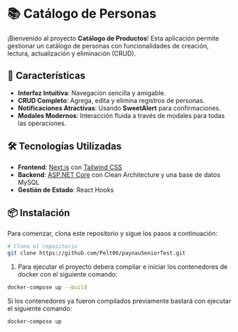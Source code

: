 # 📚 Catálogo de Personas

¡Bienvenido al proyecto **Catálogo de Productos**! Esta aplicación permite gestionar un catálogo de personas con funcionalidades de creación, lectura, actualización y eliminación (CRUD).

## 🚀 Características

- **Interfaz Intuitiva**: Navegación sencilla y amigable.
- **CRUD Completo**: Agrega, edita y elimina registros de personas.
- **Notificaciones Atractivas**: Usando **SweetAlert** para confirmaciones.
- **Modales Modernos**: Interacción fluida a través de modales para todas las operaciones.

## 🛠️ Tecnologías Utilizadas

- **Frontend**: [Next.js](https://nextjs.org/) con [Tailwind CSS](https://tailwindcss.com/)
- **Backend**: [ASP.NET Core](https://dotnet.microsoft.com/apps/aspnet) con Clean Architecture y una base de datos MySQL
- **Gestión de Estado**: React Hooks

## 📦 Instalación

Para comenzar, clona este repositorio y sigue los pasos a continuación:

```bash
# Clona el repositorio
git clone https://github.com/Pelt06/paynauSeniorTest.git
```

1. Para ejecutar el proyecto debera compilar e iniciar los contenedores de docker con el siguiente comando:
```bash
docker-compose up --build
```
Si los contenedores ya fueron compilados previamente bastará con ejecutar el siguiente comando:
```bash
docker-compose up
```
